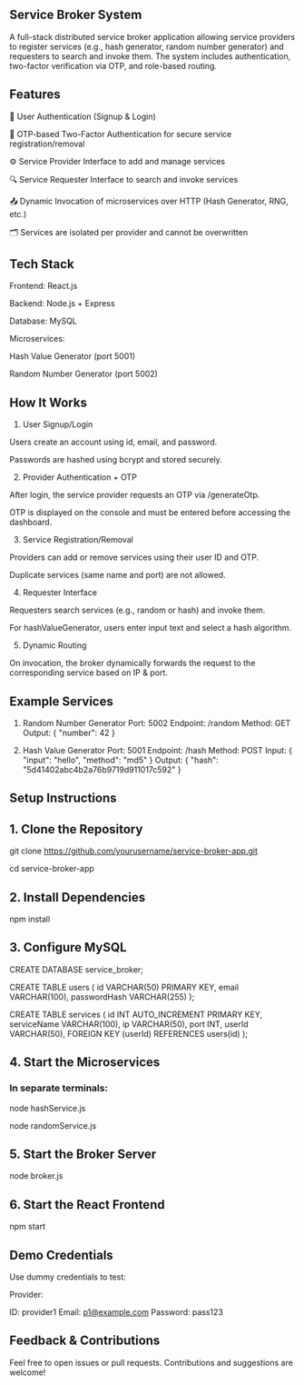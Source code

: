 ## Service Broker System

A full-stack distributed service broker application allowing service providers to register services (e.g., hash generator, random number generator) and requesters to search and invoke them. The system includes authentication, two-factor verification via OTP, and role-based routing.

## Features

🔐 User Authentication (Signup & Login)

🧪 OTP-based Two-Factor Authentication for secure service registration/removal

⚙️ Service Provider Interface to add and manage services

🔍 Service Requester Interface to search and invoke services

📤 Dynamic Invocation of microservices over HTTP (Hash Generator, RNG, etc.)

🗂️ Services are isolated per provider and cannot be overwritten

## Tech Stack

Frontend: React.js

Backend: Node.js + Express

Database: MySQL

Microservices:

Hash Value Generator (port 5001)

Random Number Generator (port 5002)

## How It Works

1. User Signup/Login

Users create an account using id, email, and password.

Passwords are hashed using bcrypt and stored securely.

2. Provider Authentication + OTP

After login, the service provider requests an OTP via /generateOtp.

OTP is displayed on the console and must be entered before accessing the dashboard.

3. Service Registration/Removal

Providers can add or remove services using their user ID and OTP.

Duplicate services (same name and port) are not allowed.

4. Requester Interface

Requesters search services (e.g., random or hash) and invoke them.

For hashValueGenerator, users enter input text and select a hash algorithm.

5. Dynamic Routing

On invocation, the broker dynamically forwards the request to the corresponding service based on IP & port.

## Example Services

1. Random Number Generator
Port: 5002
Endpoint: /random
Method: GET
Output: { "number": 42 }

2. Hash Value Generator
Port: 5001
Endpoint: /hash
Method: POST
Input: { "input": "hello", "method": "md5" }
Output: { "hash": "5d41402abc4b2a76b9719d911017c592" }

## Setup Instructions

## 1. Clone the Repository

git clone https://github.com/yourusername/service-broker-app.git

cd service-broker-app

## 2. Install Dependencies

npm install

## 3. Configure MySQL

CREATE DATABASE service_broker;

CREATE TABLE users (
  id VARCHAR(50) PRIMARY KEY,
  email VARCHAR(100),
  passwordHash VARCHAR(255)
);

CREATE TABLE services (
  id INT AUTO_INCREMENT PRIMARY KEY,
  serviceName VARCHAR(100),
  ip VARCHAR(50),
  port INT,
  userId VARCHAR(50),
  FOREIGN KEY (userId) REFERENCES users(id)
);

## 4. Start the Microservices

### In separate terminals:
node hashService.js

node randomService.js

## 5. Start the Broker Server

node broker.js

## 6. Start the React Frontend

npm start

## Demo Credentials

Use dummy credentials to test:

Provider:

ID: provider1
Email: p1@example.com
Password: pass123

## Feedback & Contributions
Feel free to open issues or pull requests. Contributions and suggestions are welcome!

